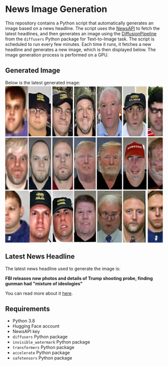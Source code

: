 # News Image Generation
This repository contains a Python script that automatically generates an image based on a news headline. The script uses the [NewsAPI](https://newsapi.org/) to fetch the latest headlines, and then generates an image using the [DiffusionPipeline](https://github.com/huggingface/diffusers) from the `diffusers` Python package for Text-to-Image task.
The script is scheduled to run every few minutes. Each time it runs, it fetches a new headline and generates a new image, which is then displayed below. The image generation process is performed on a GPU.

## Generated Image
Below is the latest generated image:
![Generated Image](image.png)

## Latest News Headline
The latest news headline used to generate the image is:

**FBI releases new photos and details of Trump shooting probe, finding gunman had "mixture of ideologies"**

You can read more about it [here](https://news.google.com/rss/articles/CBMilwFBVV95cUxOdzdEM1Z1eUhaLWhfTmxlZTFpWnZFcmVhNFlYQ1oydXpaamQ4bHZDeEtoZ0JUUE1jS1FMLUZ5UTI1X3FscUZUVlE2RkdJOHdSS0ZrTTRhZk1ORzdkRGZUbXhSckREcHRpal8tYTZYUFptYUhhaVh4ZVJ4SzRQbTdSRUVDRWFLNWQ2Q2xmYkk5OVBVOHZmX2Uw0gGcAUFVX3lxTFBQNHE1eDdXczRyVnl4RlRLNTQ0VzI3ejJiV3c0YXVkQl9wRDY2RkVTRTlCbzhtVTZocmRYQVl1SzdQV0NuVzBicjFZQ2J6dzJyQ0ZjSldKY2YyczdyT3FNN1VYT0daaEJmMzBVblZRM09YcGpJQUdoRVRfTjZPNDA3QlRZYUFXT1RFZk4xV3c1OGxvZ2VCNUNaNXBGTg?oc=5).

## Requirements
- Python 3.8
- Hugging Face account
- NewsAPI key
- `diffusers` Python package
- `invisible_watermark` Python package
- `transformers` Python package
- `accelerate` Python package
- `safetensors` Python package

